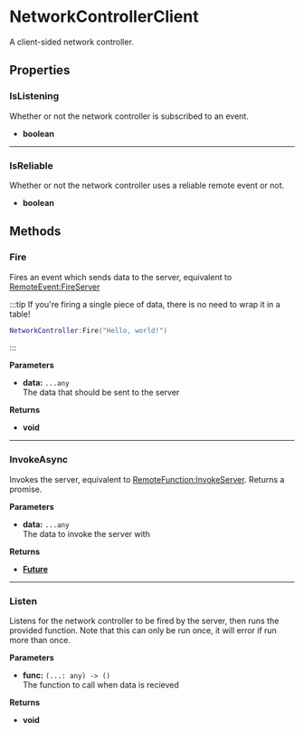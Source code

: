 # NetworkControllerClient <Badge type="danger" text="client" />

A client-sided network controller.

## Properties

### IsListening <Badge type="tip" text="read only" />

Whether or not the network controller is subscribed to an event.

* **boolean**

---

### IsReliable <Badge type="tip" text="read only" />

Whether or not the network controller uses a reliable remote event or not.

* **boolean**

## Methods

### Fire

Fires an event which sends data to the server, equivalent to [RemoteEvent:FireServer](https://create.roblox.com/docs/reference/engine/classes/RemoteEvent#FireServer)

:::tip
If you're firing a single piece of data, there is no need to wrap it in a table!

```lua
NetworkController:Fire("Hello, world!")
```
:::

**Parameters**

* **data:** `...any`\
The data that should be sent to the server

**Returns**

* **void**

---

### InvokeAsync

Invokes the server, equivalent to [RemoteFunction:InvokeServer](https://create.roblox.com/docs/reference/engine/classes/RemoteFunction#InvokeServer). Returns a promise.

**Parameters**

* **data:** `...any`\
The data to invoke the server with

**Returns**

* **[Future](https://util.redblox.dev/future.html#methods)**

---

### Listen

Listens for the network controller to be fired by the server, then runs the provided function. Note that this can only be run once, it will error if run more than once.

**Parameters**

* **func:** `(...: any) -> ()`\
The function to call when data is recieved

**Returns**

* **void**